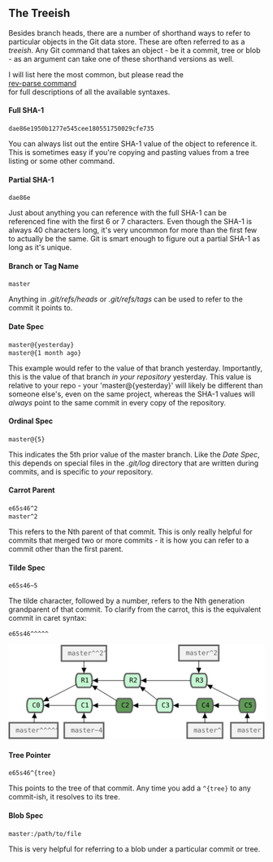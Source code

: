 <!--
SPDX-FileCopyrightText: 2008 Geoffrey Grosenbach <boss@topfunky.com>
SPDX-FileCopyrightText: 2008 Scott Chacon <schacon@gmail.com>

SPDX-License-Identifier: CC-BY-SA-3.0
-->

## The Treeish

Besides branch heads,
there are a number of shorthand ways
to refer to particular objects in the Git data store.
These are often referred to as a *treeish*.
Any Git command that takes an object -
be it a commit,
tree or blob -
as an argument can take one of these shorthand versions as well.

I will list here the most common,
but please read the\
[rev-parse command](https://mirrors.edge.kernel.org/pub/software/scm/git/docs/git-rev-parse.html)\
for full descriptions of all the available syntaxes.

#### Full SHA-1

```
dae86e1950b1277e545cee180551750029cfe735
```

You can always list out the entire SHA-1 value of the object
to reference it.
This is sometimes easy if you're copying and pasting values
from a tree listing or some other command.

#### Partial SHA-1

```
dae86e
```

Just about anything you can reference with the full SHA-1
can be referenced fine with the first 6 or 7 characters.
Even though the SHA-1 is always 40 characters long,
it's very uncommon for more than the first few to actually be the same.
Git is smart enough to figure out a partial SHA-1 as long as it's unique.

#### Branch or Tag Name

```
master
```

Anything in *.git/refs/heads* or *.git/refs/tags*
can be used to refer to the commit it points to.

#### Date Spec

```
master@{yesterday}
master@{1 month ago}
```

This example would refer to the value of that branch yesterday.
Importantly,
this is the value of that branch *in your repository* yesterday.
This value is relative to your repo -
your 'master@{yesterday}' will likely be different than someone else's,
even on the same project,
whereas the SHA-1 values will *always* point to the same commit
in every copy of the repository.

#### Ordinal Spec

```
master@{5}
```

This indicates the 5th prior value of the master branch.
Like the *Date Spec*,
this depends on special files in the *.git/log* directory
that are written during commits,
and is specific to *your* repository.

#### Carrot Parent

```
e65s46^2
master^2
```

This refers to the Nth parent of that commit.
This is only really helpful for commits that merged two or more commits -
it is how you can refer to a commit other than the first parent.

#### Tilde Spec

```
e65s46~5
```

The tilde character,
followed by a number,
refers to the Nth generation grandparent of that commit.
To clarify from the carrot,
this is the equivalent commit in caret syntax:

```
e65s46^^^^^
```

![](../artwork/diagrams/treeish.svg)

#### Tree Pointer

```
e65s46^{tree}
```

This points to the tree of that commit.
Any time you add a `^{tree}` to any commit-ish,
it resolves to its tree.

#### Blob Spec

```
master:/path/to/file
```

This is very helpful for referring to a blob
under a particular commit or tree.

